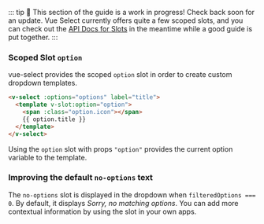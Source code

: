 ::: tip 🚧
This section of the guide is a work in progress! Check back soon for an update.
Vue Select currently offers quite a few scoped slots, and you can check out the
[API Docs for Slots](../api/slots.md) in the meantime while a good guide is put together.
:::

### Scoped Slot `option`

vue-select provides the scoped `option` slot in order to create custom dropdown templates.

```html
<v-select :options="options" label="title">
  <template v-slot:option="option">
    <span :class="option.icon"></span>
    {{ option.title }}
  </template>
</v-select>
```

Using the `option` slot with props `"option"` provides the current option variable to the template.

<CodePen url="NXBwYG" height="500"/>

### Improving the default `no-options` text

The `no-options` slot is displayed in the dropdown when `filteredOptions === 0`. By default, it
displays _Sorry, no matching options_. You can add more contextual information by using the slot
in your own apps.

<BetterNoOptions />
